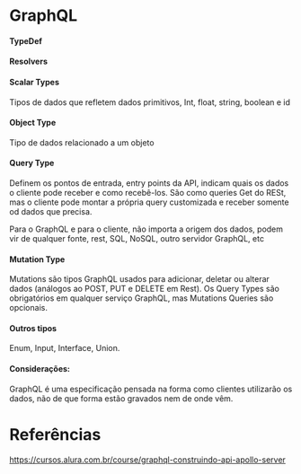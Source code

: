 # GraphQL

#### TypeDef

#### Resolvers



#### Scalar Types

Tipos de dados que refletem dados primitivos, Int, float, string, boolean e id

#### Object Type

Tipo de dados relacionado a um objeto

#### Query Type

Definem os pontos de entrada, entry points da API, indicam quais os dados o cliente pode receber e como recebê-los. São como queries Get do RESt, mas o cliente pode montar a própria query customizada e receber somente od dados que precisa.

Para o GraphQL e para o cliente, não importa a origem dos dados, podem vir de qualquer fonte, rest, SQL, NoSQL, outro servidor GraphQL, etc

#### Mutation Type

Mutations são tipos GraphQL usados para adicionar, deletar ou alterar dados (análogos ao POST, PUT e DELETE em Rest). Os Query Types são obrigatórios em qualquer serviço GraphQL, mas Mutations Queries são opcionais.

#### Outros tipos

Enum,
Input,
Interface,
Union.

#### Considerações:

GraphQL é uma especificação pensada na forma como clientes utilizarão os dados, não de que forma estão gravados nem de onde vêm.

# Referências

https://cursos.alura.com.br/course/graphql-construindo-api-apollo-server
